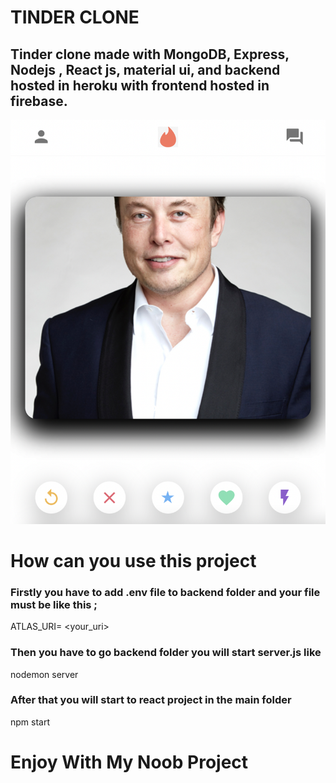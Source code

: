 # TINDER CLONE 

## Tinder clone made with MongoDB, Express, Nodejs , React js, material ui, and backend hosted in heroku with frontend hosted in firebase.
![Screenshot](screenshot.png)

# How can you use this project

### Firstly you have to add .env file to backend folder and your file must be like this ;

ATLAS_URI= <your_uri> 

### Then you have to go backend folder you will start server.js like 

nodemon server

### After that you will start to react project in the main folder 

npm start

# Enjoy With My Noob Project